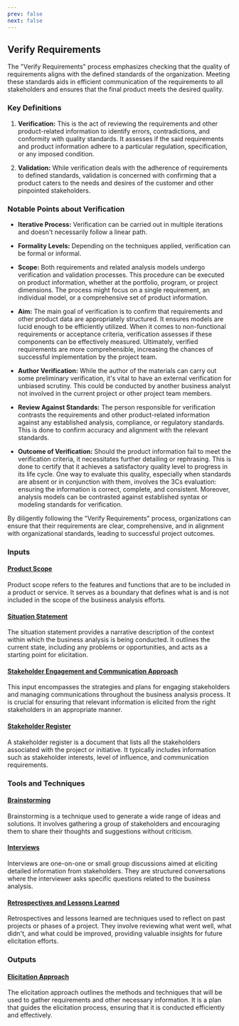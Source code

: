 ```yaml
---
prev: false
next: false
---
```


## Verify Requirements

The "Verify Requirements" process emphasizes checking that the quality of requirements aligns with the defined standards of the organization. Meeting these standards aids in efficient communication of the requirements to all stakeholders and ensures that the final product meets the desired quality.

### Key Definitions

1. **Verification:** This is the act of reviewing the requirements and other product-related information to identify errors, contradictions, and conformity with quality standards. It assesses if the said requirements and product information adhere to a particular regulation, specification, or any imposed condition.

2. **Validation:** While verification deals with the adherence of requirements to defined standards, validation is concerned with confirming that a product caters to the needs and desires of the customer and other pinpointed stakeholders.

### Notable Points about Verification

- **Iterative Process:** Verification can be carried out in multiple iterations and doesn't necessarily follow a linear path.

- **Formality Levels:** Depending on the techniques applied, verification can be formal or informal.

- **Scope:** Both requirements and related analysis models undergo verification and validation processes. This procedure can be executed on product information, whether at the portfolio, program, or project dimensions. The process might focus on a single requirement, an individual model, or a comprehensive set of product information.

- **Aim:** The main goal of verification is to confirm that requirements and other product data are appropriately structured. It ensures models are lucid enough to be efficiently utilized. When it comes to non-functional requirements or acceptance criteria, verification assesses if these components can be effectively measured. Ultimately, verified requirements are more comprehensible, increasing the chances of successful implementation by the project team.

- **Author Verification:** While the author of the materials can carry out some preliminary verification, it's vital to have an external verification for unbiased scrutiny. This could be conducted by another business analyst not involved in the current project or other project team members.

- **Review Against Standards:** The person responsible for verification contrasts the requirements and other product-related information against any established analysis, compliance, or regulatory standards. This is done to confirm accuracy and alignment with the relevant standards.

- **Outcome of Verification:** Should the product information fail to meet the verification criteria, it necessitates further detailing or rephrasing. This is done to certify that it achieves a satisfactory quality level to progress in its life cycle. One way to evaluate this quality, especially when standards are absent or in conjunction with them, involves the 3Cs evaluation: ensuring the information is correct, complete, and consistent. Moreover, analysis models can be contrasted against established syntax or modeling standards for verification.

By diligently following the "Verify Requirements" process, organizations can ensure that their requirements are clear, comprehensive, and in alignment with organizational standards, leading to successful project outcomes.

### Inputs

#### [Product Scope](/content/gist/business-analysis/inputs-outputs/assessment-of-business-value.md)

Product scope refers to the features and functions that are to be included in a product or service. It serves as a boundary that defines what is and is not included in the scope of the business analysis efforts.

#### [Situation Statement](/content/gist/business-analysis/inputs-outputs/assessment-of-business-value.md)

The situation statement provides a narrative description of the context within which the business analysis is being conducted. It outlines the current state, including any problems or opportunities, and acts as a starting point for elicitation.

#### [Stakeholder Engagement and Communication Approach](/content/gist/business-analysis/inputs-outputs/assessment-of-business-value.md)

This input encompasses the strategies and plans for engaging stakeholders and managing communications throughout the business analysis process. It is crucial for ensuring that relevant information is elicited from the right stakeholders in an appropriate manner.

#### [Stakeholder Register](/content/gist/business-analysis/inputs-outputs/assessment-of-business-value.md)

A stakeholder register is a document that lists all the stakeholders associated with the project or initiative. It typically includes information such as stakeholder interests, level of influence, and communication requirements.

### Tools and Techniques

#### [Brainstorming](/content/gist/business-analysis/tools-techniques/benchmarking.md)

Brainstorming is a technique used to generate a wide range of ideas and solutions. It involves gathering a group of stakeholders and encouraging them to share their thoughts and suggestions without criticism.

#### [Interviews](/content/gist/business-analysis/tools-techniques/benchmarking.md)

Interviews are one-on-one or small group discussions aimed at eliciting detailed information from stakeholders. They are structured conversations where the interviewer asks specific questions related to the business analysis.

#### [Retrospectives and Lessons Learned](/content/gist/business-analysis/tools-techniques/benchmarking.md)

Retrospectives and lessons learned are techniques used to reflect on past projects or phases of a project. They involve reviewing what went well, what didn't, and what could be improved, providing valuable insights for future elicitation efforts.

### Outputs

#### [Elicitation Approach](/content/gist/business-analysis/inputs-outputs/elicitation-results-unconfirmed-confirmed.md)

The elicitation approach outlines the methods and techniques that will be used to gather requirements and other necessary information. It is a plan that guides the elicitation process, ensuring that it is conducted efficiently and effectively.
